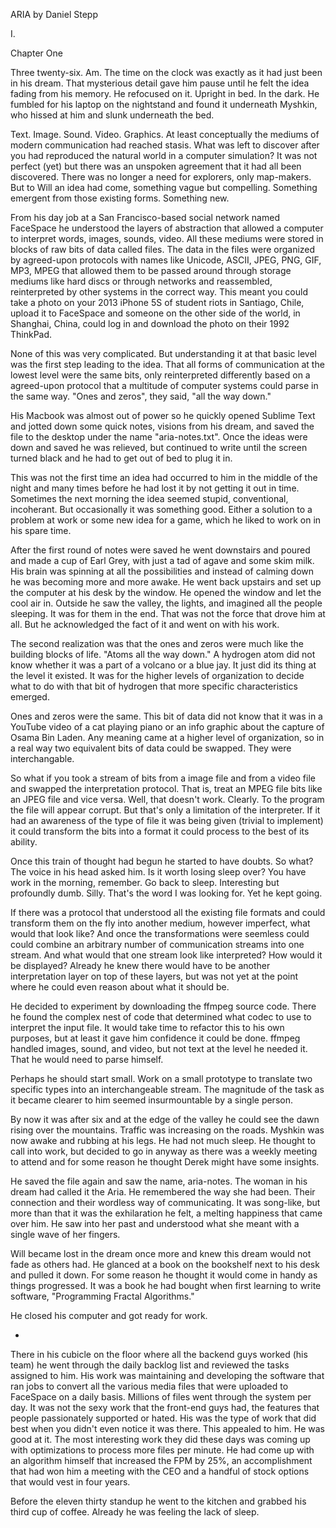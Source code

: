 ARIA
by Daniel Stepp

I.

Chapter One

Three twenty-six. Am. The time on the clock was exactly as it had just been in his dream. That mysterious detail gave him pause until he felt the idea fading from his memory. He refocused on it. Upright in bed. In the dark. He fumbled for his laptop on the nightstand and found it underneath Myshkin, who hissed at him and slunk underneath the bed.

Text. Image. Sound. Video. Graphics. At least conceptually the mediums of modern communication had reached stasis. What was left to discover after you had reproduced the natural world in a computer simulation? It was not perfect (yet) but there was an unspoken agreement that it had all been discovered. There was no longer a need for explorers, only map-makers. But to Will an idea had come, something vague but compelling. Something emergent from those existing forms. Something new.

From his day job at a San Francisco-based social network named FaceSpace he understood the layers of abstraction that allowed a computer to interpret words, images, sounds, video. All these mediums were stored in blocks of raw bits of data called files. The data in the files were organized by agreed-upon protocols with names like Unicode, ASCII, JPEG, PNG, GIF, MP3, MPEG that allowed them to be passed around through storage mediums like hard discs or through networks and reassembled, reinterpreted by other systems in the correct way. This meant you could take a photo on your 2013 iPhone 5S of student riots in Santiago, Chile, upload it to FaceSpace and someone on the other side of the world, in Shanghai, China, could log in and download the photo on their 1992 ThinkPad.

None of this was very complicated. But understanding it at that basic level was the first step leading to the idea. That all forms of communication at the lowest level were the same bits, only reinterpreted differently based on a agreed-upon protocol that a multitude of computer systems could parse in the same way. "Ones and zeros", they said, "all the way down."

His Macbook was almost out of power so he quickly opened Sublime Text and jotted down some quick notes, visions from his dream, and saved the file to the desktop under the name "aria-notes.txt". Once the ideas were down and saved he was relieved, but continued to write until the screen turned black and he had to get out of bed to plug it in.

This was not the first time an idea had occurred to him in the middle of the night and many times before he had lost it by not getting it out in time. Sometimes the next morning the idea seemed stupid, conventional, incoherant. But occasionally it was something good. Either a solution to a problem at work or some new idea for a game, which he liked to work on in his spare time.

After the first round of notes were saved he went downstairs and poured and made a cup of Earl Grey, with just a tad of agave and some skim milk. His brain was spinning at all the possibilities and instead of calming down he was becoming more and more awake. He went back upstairs and set up the computer at his desk by the window. He opened the window and let the cool air in. Outside he saw the valley, the lights, and imagined all the people sleeping. It was for them in the end. That was not the force that drove him at all. But he acknowledged the fact of it and went on with his work.

The second realization was that the ones and zeros were much like the building blocks of life. "Atoms all the way down." A hydrogen atom did not know whether it was a part of a volcano or a blue jay. It just did its thing at the level it existed. It was for the higher levels of organization to decide what to do with that bit of hydrogen that more specific characteristics emerged.

Ones and zeros were the same. This bit of data did not know that it was in a YouTube video of a cat playing piano or an info graphic about the capture of Osama Bin Laden. Any meaning came at a higher level of organization, so in a real way two equivalent bits of data could be swapped. They were interchangable. 

So what if you took a stream of bits from a image file and from a video file and swapped the interpretation protocol. That is, treat an MPEG file bits like an JPEG file and vice versa. Well, that doesn't work. Clearly. To the program the file will appear corrupt. But that's only a limitation of the interpreter. If it had an awareness of the type of file it was being given (trivial to implement) it could transform the bits into a format it could  process to the best of its ability.

Once this train of thought had begun he started to have doubts. So what? The voice in his head asked him. Is it worth losing sleep over? You have work in the morning, remember. Go back to sleep. Interesting but profoundly dumb. Silly. That's the word I was looking for. Yet he kept going.

If there was a protocol that understood all the existing file formats and could transform them on the fly into another medium, however imperfect, what would that look like? And once the transformations were seemless could could combine an arbitrary number of communication streams into one stream. And what would that one stream look like interpreted? How would it be displayed? Already he knew there would have to be another interpretation layer on top of these layers, but was not yet at the point where he could even reason about what it should be.

He decided to experiment by downloading the ffmpeg source code. There he found the complex nest of code that determined what codec to use to interpret the input file. It would take time to refactor this to his own purposes, but at least it gave him confidence it could be done. ffmpeg handled images, sound, and video, but not text at the level he needed it. That he would need to parse himself.

Perhaps he should start small. Work on a small prototype to translate two specific types into an interchangeable stream. The magnitude of the task as it became clearer to him seemed insurmountable by a single person.

By now it was after six and at the edge of the valley he could see the dawn rising over the mountains. Traffic was increasing on the roads. Myshkin was now awake and rubbing at his legs. He had not much sleep. He thought to call into work, but decided to go in anyway as there was a weekly meeting to attend and for some reason he thought Derek might have some insights.

He saved the file again and saw the name, aria-notes. The woman in his dream had called it the Aria. He remembered the way she had been. Their connection and their wordless way of communicating. It was song-like, but more than that it was the exhilaration he felt, a melting happiness that came over him. He saw into her past and understood what she meant with a single wave of her fingers.

Will became lost in the dream once more and knew this dream would not fade as others had. He glanced at a book on the bookshelf next to his desk and pulled it down. For some reason he thought it would come in handy as things progressed. It was a book he had bought when first learning to write software, "Programming Fractal Algorithms."

He closed his computer and got ready for work.

-

There in his cubicle on the floor where all the backend guys worked (his team) he went through the daily backlog list and reviewed the tasks assigned to him. His work was maintaining and developing the software that ran jobs to convert all the various media files that were uploaded to FaceSpace on a daily basis. Millions of files went through the system per day. It was not the sexy work that the front-end guys had, the features that people passionately supported or hated. His was the type of work that did best when you didn't even notice it was there. This appealed to him. He was good at it. The most interesting work they did these days was coming up with optimizations to process more files per minute. He had come up with an algorithm himself that increased the FPM by 25%, an accomplishment that had won him a meeting with the CEO and a handful of stock options that would vest in four years.

Before the eleven thirty standup he went to the kitchen and grabbed his third cup of coffee. Already he was feeling the lack of sleep.